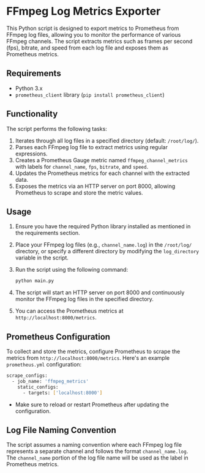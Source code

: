 # FFmpeg Log Metrics Exporter

This Python script is designed to export metrics to Prometheus from FFmpeg log files, allowing you to monitor the performance of various FFmpeg channels. The script extracts metrics such as frames per second (fps), bitrate, and speed from each log file and exposes them as Prometheus metrics.

## Requirements

- Python 3.x
- `prometheus_client` library (`pip install prometheus_client`)

## Functionality

The script performs the following tasks:

1. Iterates through all log files in a specified directory (default: `/root/log/`).
2. Parses each FFmpeg log file to extract metrics using regular expressions.
3. Creates a Prometheus Gauge metric named `ffmpeg_channel_metrics` with labels for `channel_name`, `fps`, `bitrate`, and `speed`.
4. Updates the Prometheus metrics for each channel with the extracted data.
5. Exposes the metrics via an HTTP server on port 8000, allowing Prometheus to scrape and store the metric values.

## Usage

1. Ensure you have the required Python library installed as mentioned in the requirements section.

2. Place your FFmpeg log files (e.g., `channel_name.log`) in the `/root/log/` directory, or specify a different directory by modifying the `log_directory` variable in the script.

3. Run the script using the following command:

   ```bash
   python main.py

4. The script will start an HTTP server on port 8000 and continuously monitor the FFmpeg log files in the specified directory.

5. You can access the Prometheus metrics at `http://localhost:8000/metrics`.

## Prometheus Configuration

To collect and store the metrics, configure Prometheus to scrape the metrics from `http://localhost:8000/metrics`. Here's an example `prometheus.yml` configuration:

```bash
scrape_configs:
  - job_name: 'ffmpeg_metrics'
    static_configs:
      - targets: ['localhost:8000']
```
- Make sure to reload or restart Prometheus after updating the configuration.

## Log File Naming Convention

The script assumes a naming convention where each FFmpeg log file represents a separate channel and follows the format `channel_name.log`. The `channel_name` portion of the log file name will be used as the label in Prometheus metrics.